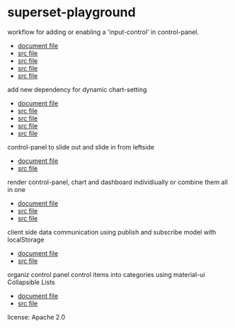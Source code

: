 # superset-playground
workflow for adding or enabling a 'input-control' in control-panel.
* [document file](/docs/add.control.workflow.md)
* [src file](/src/add-control-workflow/simpleflow.py)
* [src file](/src/add-control-workflow/core.py)
* [src file](/src/add-control-workflow/graph.py)
* [src file](/src/add-control-workflow/controls.js)

add new dependency for dynamic chart-setting
* [document file](/docs/dynamic.chart.setting.md)
* [src file](/src/dependency/core.py)
* [src file](/src/dependency/simpleflow.py)
* [src file](/src/dependency/graph.py)
* [src file](/src/dependency/update.relationship.cypher)

control-panel to slide out and slide in from leftside
* [document file](/docs/slideout.panel.md)
* [src file](/src/drawer/ControlPanelsContainer.jsx )

render control-panel, chart and dashboard individiually or combine them all in one
* [document file](/docs/standalone.md)
* [src file](/src/standalone/view.jsx)
* [src file](/src/SimpleflowViewContainer.jsx) 

client side data communication using publish and subscribe model with localStorage
* [document file](/docs/pubsub.md)
* [src file](/src/pubsub/pubsub.js)

organiz control panel control items into categories using material-ui Collapsible Lists
* [document file](/docs/list.md)
* [src file](/src/ControlPanelsContainer.jsx)

license: Apache 2.0
